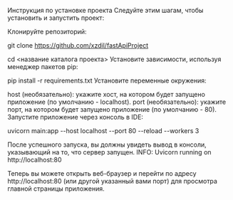 Инструкция по установке проекта
Следуйте этим шагам, чтобы установить и запустить проект:

Клонируйте репозиторий:

git clone https://github.com/xzdil/fastApiProject

cd <название каталога проекта>
Установите зависимости, используя менеджер пакетов pip:

pip install -r requirements.txt
Установите переменные окружения:

host (необязательно): укажите хост, на котором будет запущено приложение (по умолчанию - localhost).
port (необязательно): укажите порт, на котором будет запущено приложение (по умолчанию - 80).
Запустите приложение через консоль в IDE:

uvicorn main:app --host localhost --port 80 --reload --workers 3

После успешного запуска, вы должны увидеть вывод в консоли, указывающий на то, что сервер запущен.
INFO:     Uvicorn running on http://localhost:80 

Теперь вы можете открыть веб-браузер и перейти по адресу http://localhost:80 (или другой указанный вами порт) для просмотра главной страницы приложения.
